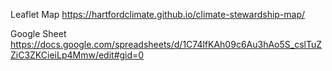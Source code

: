 Leaflet Map https://hartfordclimate.github.io/climate-stewardship-map/

Google Sheet https://docs.google.com/spreadsheets/d/1C74lfKAh09c6Au3hAo5S_cslTuZZiC3ZKCieiLp4Mmw/edit#gid=0
